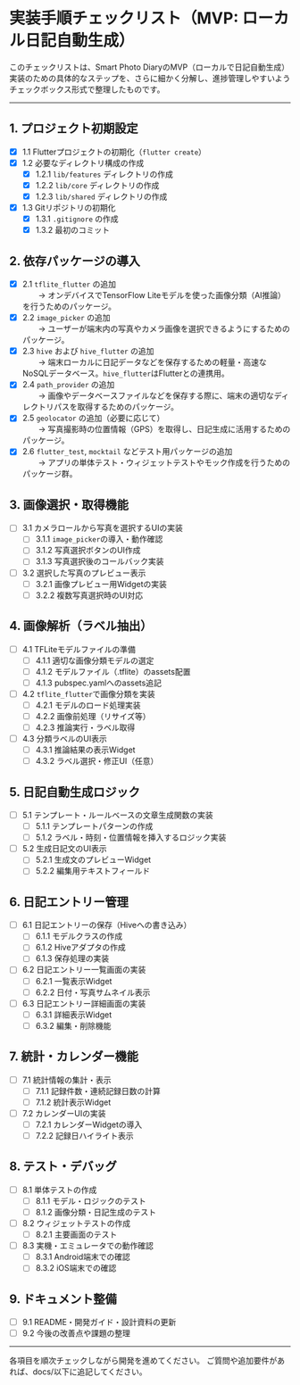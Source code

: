 # 実装手順チェックリスト（MVP: ローカル日記自動生成）

このチェックリストは、Smart Photo DiaryのMVP（ローカルで日記自動生成）実装のための具体的なステップを、さらに細かく分解し、進捗管理しやすいようチェックボックス形式で整理したものです。

---

## 1. プロジェクト初期設定
- [x] 1.1 Flutterプロジェクトの初期化（`flutter create`）
- [x] 1.2 必要なディレクトリ構成の作成
    - [x] 1.2.1 `lib/features` ディレクトリの作成
    - [x] 1.2.2 `lib/core` ディレクトリの作成
    - [x] 1.2.3 `lib/shared` ディレクトリの作成
- [x] 1.3 Gitリポジトリの初期化
    - [x] 1.3.1 `.gitignore` の作成
    - [x] 1.3.2 最初のコミット

## 2. 依存パッケージの導入
- [x] 2.1 `tflite_flutter` の追加  
  → オンデバイスでTensorFlow Liteモデルを使った画像分類（AI推論）を行うためのパッケージ。
- [x] 2.2 `image_picker` の追加  
  → ユーザーが端末内の写真やカメラ画像を選択できるようにするためのパッケージ。
- [x] 2.3 `hive` および `hive_flutter` の追加  
  → 端末ローカルに日記データなどを保存するための軽量・高速なNoSQLデータベース。`hive_flutter`はFlutterとの連携用。
- [x] 2.4 `path_provider` の追加  
  → 画像やデータベースファイルなどを保存する際に、端末の適切なディレクトリパスを取得するためのパッケージ。
- [x] 2.5 `geolocator` の追加（必要に応じて）  
  → 写真撮影時の位置情報（GPS）を取得し、日記生成に活用するためのパッケージ。
- [x] 2.6 `flutter_test`, `mocktail` などテスト用パッケージの追加  
  → アプリの単体テスト・ウィジェットテストやモック作成を行うためのパッケージ群。

## 3. 画像選択・取得機能
- [ ] 3.1 カメラロールから写真を選択するUIの実装
    - [ ] 3.1.1 `image_picker`の導入・動作確認
    - [ ] 3.1.2 写真選択ボタンのUI作成
    - [ ] 3.1.3 写真選択後のコールバック実装
- [ ] 3.2 選択した写真のプレビュー表示
    - [ ] 3.2.1 画像プレビュー用Widgetの実装
    - [ ] 3.2.2 複数写真選択時のUI対応

## 4. 画像解析（ラベル抽出）
- [ ] 4.1 TFLiteモデルファイルの準備
    - [ ] 4.1.1 適切な画像分類モデルの選定
    - [ ] 4.1.2 モデルファイル（.tflite）のassets配置
    - [ ] 4.1.3 pubspec.yamlへのassets追記
- [ ] 4.2 `tflite_flutter`で画像分類を実装
    - [ ] 4.2.1 モデルのロード処理実装
    - [ ] 4.2.2 画像前処理（リサイズ等）
    - [ ] 4.2.3 推論実行・ラベル取得
- [ ] 4.3 分類ラベルのUI表示
    - [ ] 4.3.1 推論結果の表示Widget
    - [ ] 4.3.2 ラベル選択・修正UI（任意）

## 5. 日記自動生成ロジック
- [ ] 5.1 テンプレート・ルールベースの文章生成関数の実装
    - [ ] 5.1.1 テンプレートパターンの作成
    - [ ] 5.1.2 ラベル・時刻・位置情報を挿入するロジック実装
- [ ] 5.2 生成日記文のUI表示
    - [ ] 5.2.1 生成文のプレビューWidget
    - [ ] 5.2.2 編集用テキストフィールド

## 6. 日記エントリー管理
- [ ] 6.1 日記エントリーの保存（Hiveへの書き込み）
    - [ ] 6.1.1 モデルクラスの作成
    - [ ] 6.1.2 Hiveアダプタの作成
    - [ ] 6.1.3 保存処理の実装
- [ ] 6.2 日記エントリー一覧画面の実装
    - [ ] 6.2.1 一覧表示Widget
    - [ ] 6.2.2 日付・写真サムネイル表示
- [ ] 6.3 日記エントリー詳細画面の実装
    - [ ] 6.3.1 詳細表示Widget
    - [ ] 6.3.2 編集・削除機能

## 7. 統計・カレンダー機能
- [ ] 7.1 統計情報の集計・表示
    - [ ] 7.1.1 記録件数・連続記録日数の計算
    - [ ] 7.1.2 統計表示Widget
- [ ] 7.2 カレンダーUIの実装
    - [ ] 7.2.1 カレンダーWidgetの導入
    - [ ] 7.2.2 記録日ハイライト表示

## 8. テスト・デバッグ
- [ ] 8.1 単体テストの作成
    - [ ] 8.1.1 モデル・ロジックのテスト
    - [ ] 8.1.2 画像分類・日記生成のテスト
- [ ] 8.2 ウィジェットテストの作成
    - [ ] 8.2.1 主要画面のテスト
- [ ] 8.3 実機・エミュレータでの動作確認
    - [ ] 8.3.1 Android端末での確認
    - [ ] 8.3.2 iOS端末での確認

## 9. ドキュメント整備
- [ ] 9.1 README・開発ガイド・設計資料の更新
- [ ] 9.2 今後の改善点や課題の整理

---

各項目を順次チェックしながら開発を進めてください。
ご質問や追加要件があれば、docs/以下に追記してください。
